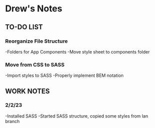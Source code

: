 # Drew's Notes

## TO-DO LIST

### Reorganize File Structure
-Folders for App Components
-Move style sheet to components folder

### Move from CSS to SASS
-Import styles to SASS
-Properly implement BEM notation

## WORK NOTES

### 2/2/23
-Installed SASS
-Started SASS structure, copied some styles from Ian branch